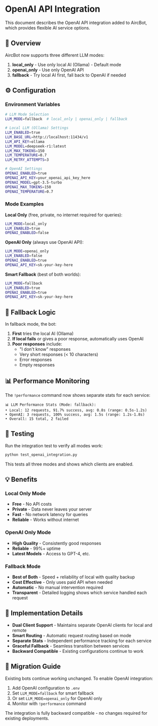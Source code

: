 # OpenAI API Integration

This document describes the OpenAI API integration added to AircBot, which provides flexible AI service options.

## 🎯 Overview

AircBot now supports three different LLM modes:
1. **local_only** - Use only local AI (Ollama) - Default mode
2. **openai_only** - Use only OpenAI API  
3. **fallback** - Try local AI first, fall back to OpenAI if needed

## ⚙️ Configuration

### Environment Variables

```bash
# LLM Mode Selection
LLM_MODE=fallback  # local_only | openai_only | fallback

# Local LLM (Ollama) Settings
LLM_ENABLED=true
LLM_BASE_URL=http://localhost:11434/v1
LLM_API_KEY=ollama
LLM_MODEL=deepseek-r1:latest
LLM_MAX_TOKENS=150
LLM_TEMPERATURE=0.7
LLM_RETRY_ATTEMPTS=3

# OpenAI Settings
OPENAI_ENABLED=true
OPENAI_API_KEY=your_openai_api_key_here
OPENAI_MODEL=gpt-3.5-turbo
OPENAI_MAX_TOKENS=150
OPENAI_TEMPERATURE=0.7
```

### Mode Examples

**Local Only** (free, private, no internet required for queries):
```bash
LLM_MODE=local_only
LLM_ENABLED=true
OPENAI_ENABLED=false
```

**OpenAI Only** (always use OpenAI API):
```bash
LLM_MODE=openai_only
LLM_ENABLED=false
OPENAI_ENABLED=true
OPENAI_API_KEY=sk-your-key-here
```

**Smart Fallback** (best of both worlds):
```bash
LLM_MODE=fallback
LLM_ENABLED=true
OPENAI_ENABLED=true
OPENAI_API_KEY=sk-your-key-here
```

## 🔄 Fallback Logic

In fallback mode, the bot:
1. **First** tries the local AI (Ollama)
2. **If local fails** or gives a poor response, automatically uses OpenAI
3. **Poor responses** include:
   - "I don't know" responses
   - Very short responses (< 10 characters)
   - Error responses
   - Empty responses

## 📊 Performance Monitoring

The `!performance` command now shows separate stats for each service:

```
📊 LLM Performance Stats (Mode: fallback):
• Local: 12 requests, 91.7% success, avg: 0.8s (range: 0.5s-1.2s)
• OpenAI: 3 requests, 100% success, avg: 1.5s (range: 1.2s-1.8s)  
• Overall: 15 total, 2 failed
```

## 🧪 Testing

Run the integration test to verify all modes work:

```bash
python test_openai_integration.py
```

This tests all three modes and shows which clients are enabled.

## 💡 Benefits

### Local Only Mode
- **Free** - No API costs
- **Private** - Data never leaves your server
- **Fast** - No network latency for queries
- **Reliable** - Works without internet

### OpenAI Only Mode  
- **High Quality** - Consistently good responses
- **Reliable** - 99%+ uptime
- **Latest Models** - Access to GPT-4, etc.

### Fallback Mode
- **Best of Both** - Speed + reliability of local with quality backup
- **Cost Effective** - Only uses paid API when needed
- **Automatic** - No manual intervention required
- **Transparent** - Detailed logging shows which service handled each request

## 🔧 Implementation Details

- **Dual Client Support** - Maintains separate OpenAI clients for local and remote
- **Smart Routing** - Automatic request routing based on mode
- **Separate Stats** - Independent performance tracking for each service
- **Graceful Fallback** - Seamless transition between services
- **Backward Compatible** - Existing configurations continue to work

## 📝 Migration Guide

Existing bots continue working unchanged. To enable OpenAI integration:

1. Add OpenAI configuration to `.env`
2. Set `LLM_MODE=fallback` for smart fallback
3. Or set `LLM_MODE=openai_only` for OpenAI only
4. Monitor with `!performance` command

The integration is fully backward compatible - no changes required for existing deployments.
